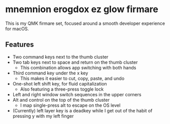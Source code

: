 # mnemnion erogdox ez glow firmare


This is my QMK firmare set, focused around a smooth developer experience for macOS.


## Features

- Two command keys next to the thumb cluster
- Two tab keys next to space and return on the thumb cluster
    + This combination allows app switching with both hands
- Third command key under the x key
    + This makes it easier to cut, copy, paste, and undo
- One-shot left shift key, for fluid capitalization
    + Also featuring a three-press toggle lock
- Left and right window switch sequences in the upper corners
- Alt and control on the top of the thumb cluster
    + I map single-press alt to escape on the OS level
- (Currently) left layer key is a deadkey while I get out of the
  habit of pressing y with my left finger

